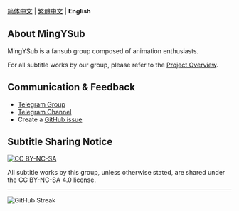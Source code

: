[简体中文](README.md) | [繁體中文](README_zh-TW.md) | **English**

## About MingYSub

MingYSub is a fansub group composed of animation enthusiasts.

For all subtitle works by our group, please refer to the [Project Overview](https://github.com/users/MingYSub/projects/1).

## Communication & Feedback

- [Telegram Group](https://t.me/MingYSub)
- [Telegram Channel](https://t.me/MingYSub_Channel)
- Create a [GitHub issue](https://github.com/MingYSub/SubsArchive/issues)

## Subtitle Sharing Notice

[![CC BY-NC-SA](https://licensebuttons.net/l/by-nc-sa/4.0/88x31.png)](https://creativecommons.org/licenses/by-nc-sa/4.0/)

All subtitle works by this group, unless otherwise stated, are shared under the CC BY-NC-SA 4.0 license.

---

![GitHub Streak](https://github-readme-streak-stats.herokuapp.com/?user=MingYSub&theme=dayfox&border_radius=7&locale=en&date_format=%5BY.%5Dn.j&mode=weekly&hide_longest_streak=true)
